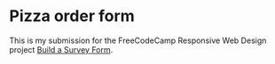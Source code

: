 # Pizza order form

This is my submission for the FreeCodeCamp Responsive Web Design project [Build a Survey Form](https://www.freecodecamp.org/learn/responsive-web-design/responsive-web-design-projects/build-a-survey-form).

